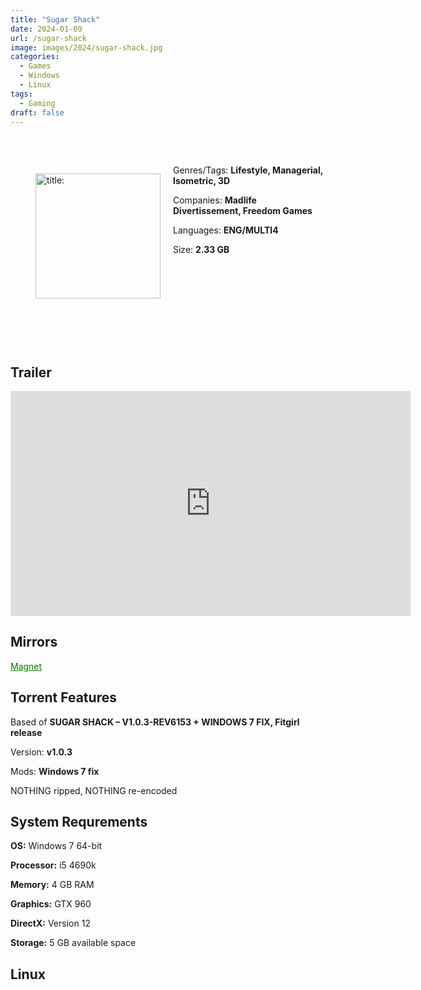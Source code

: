 ```yaml
---
title: "Sugar Shack"
date: 2024-01-09
url: /sugar-shack
image: images/2024/sugar-shack.jpg
categories:
  - Games
  - Windows
  - Linux
tags:
  - Gaming
draft: false
---
```

##
<style>
  body.dark-mode,
  body.dark-mode main * {
    background: url('/images/2024/sugar-shack2.jpg') center center fixed no-repeat;
    background-size: 100% 100%;
    background-size: cover;
    color: #f5f5f5;
  }
</style>
<script>
    document.addEventListener('DOMContentLoaded', function () {
        var body = document.body;
        var switcher = document.querySelector('.js-toggle');
                body.classList.add('dark-mode');
                // Save user preference in storage
                localStorage.setItem('darkMode', 'true');
            
        });
</script>
⠀
<figure style="float: left; margin-right: 20px;">
  <img src="/images/2024/sugar-shack.jpg" alt="title: "Cuphead"" style="width: 200px;">
</figure>

Genres/Tags: **Lifestyle, Managerial, Isometric, 3D**

Companies: **Madlife Divertissement, Freedom Games**

Languages: **ENG/MULTI4**

Size: **2.33 GB**

# ⠀
# ⠀

## Trailer
<iframe width="640" height="360" src="https://www.youtube.com/embed/R_idLuo161o" title="Sugar Shack - Official Trailer | Publisher Spotlight Showcase 2023 (Freedom Games)" frameborder="0" allow="accelerometer; autoplay; clipboard-write; encrypted-media; gyroscope; picture-in-picture; web-share" allowfullscreen></iframe>

## Mirrors
<a href="magnet:?xt=urn:btih:CRMRJLX3PQXQD3DINVO6RAJE2DOZZO4D&dn=Sugar%20Shack" style="color: green;">Magnet</a>

## Torrent Features
Based of **SUGAR SHACK – V1.0.3-REV6153 + WINDOWS 7 FIX, Fitgirl release**

Version: **v1.0.3**

Mods: **Windows 7 fix**

NOTHING ripped, NOTHING re-encoded

## System Requrements
**OS:** Windows 7 64-bit

**Processor:** i5 4690k

**Memory:** 4 GB RAM

**Graphics:** GTX 960

**DirectX:** Version 12

**Storage:** 5 GB available space

## Linux
